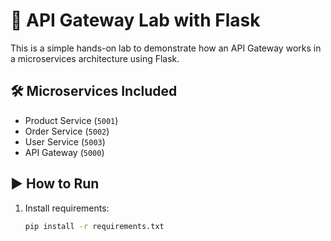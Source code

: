 # 🧪 API Gateway Lab with Flask

This is a simple hands-on lab to demonstrate how an API Gateway works in a microservices architecture using Flask.

## 🛠 Microservices Included
- Product Service (`5001`)
- Order Service (`5002`)
- User Service (`5003`)
- API Gateway (`5000`)

## ▶️ How to Run

1. Install requirements:
   ```bash
   pip install -r requirements.txt
